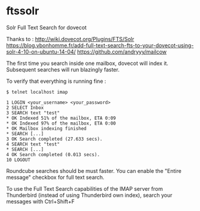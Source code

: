 # ftssolr

Solr Full Text Search for dovecot

Thanks to :
http://wiki.dovecot.org/Plugins/FTS/Solr
https://blog.vbonhomme.fr/add-full-text-search-fts-to-your-dovecot-using-solr-4-10-on-ubuntu-14-04/
https://github.com/andryyy/mailcow

The first time you search inside one mailbox, dovecot will index it.
Subsequent searches will run blazingly faster.

To verify that everything is running fine :

    $ telnet localhost imap

    1 LOGIN <your_username> <your_password>
    2 SELECT Inbox
    3 SEARCH text "test"
    * OK Indexed 51% of the mailbox, ETA 0:09
    * OK Indexed 97% of the mailbox, ETA 0:00
    * OK Mailbox indexing finished
    * SEARCH [...]
    3 OK Search completed (27.633 secs).
    4 SEARCH text "test"
    * SEARCH [...]
    4 OK Search completed (0.013 secs).
    10 LOGOUT

Roundcube searches should be must faster.
You can enable the "Entire message" checkbox for full text search.

To use the Full Text Search capabilities of the IMAP server from Thunderbird (instead of using Thunderbird own index),
search your messages with Ctrl+Shift+F
